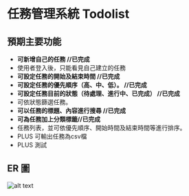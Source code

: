 # 任務管理系統 Todolist

## 預期主要功能

- **可新增自己的任務 //已完成**
- 使用者登入後，只能看見自己建立的任務 
- **可設定任務的開始及結束時間 //已完成**
- **可設定任務的優先順序（高、中、低）。 //已完成**
- **可設定任務目前的狀態（待處理、進行中、已完成） //已完成**
- 可依狀態篩選任務。
- **可以任務的標題、內容進行搜尋 //已完成**
- **可為任務加上分類標籤//已完成**
- 任務列表，並可依優先順序、開始時間及結束時間等進行排序。
- PLUS 可輸出任務為csv檔
- PLUS 測試

## ER 圖

![alt text](https://i.imgur.com/FfVpwxM.png)
